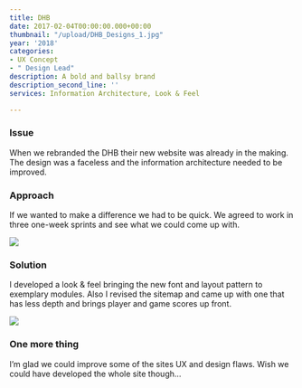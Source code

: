 ```yaml
---
title: DHB
date: 2017-02-04T00:00:00.000+00:00
thumbnail: "/upload/DHB_Designs_1.jpg"
year: '2018'
categories:
- UX Concept
- " Design Lead"
description: A bold and ballsy brand
description_second_line: ''
services: Information Architecture, Look & Feel

---
```

### Issue

<p class="lead">When we rebranded the DHB their new website was already in the making. The design was a faceless and the information architecture needed to be improved.</p>

### Approach

If we wanted to make a difference we had to be quick. We agreed to work in three one-week sprints and see what we could come up with.

![](/upload/DHB_Designs_2.jpg)

### Solution

I developed a look & feel bringing the new font and layout pattern to exemplary modules. Also I revised the sitemap and came up with one that has less depth and brings player and game scores up front.

![](/upload/DHB_Designs_4.jpg)

### One more thing

I’m glad we could improve some of the sites UX and design flaws. Wish we could have developed the whole site though…